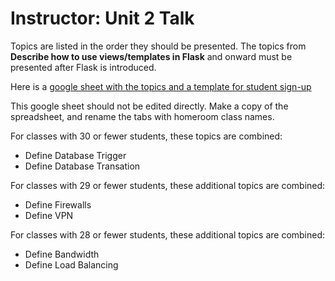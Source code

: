 # Instructor: Unit 2 Talk

Topics are listed in the order they should be presented. The topics from **Describe how to use views/templates in Flask** and onward must be presented after Flask is introduced.

Here is a [google sheet with the topics and a template for student sign-up](https://docs.google.com/spreadsheets/d/1tj064fnubhsAyaTRnMN_0vzRxQliA92TageXfS1nabA/edit?usp=sharing)

This google sheet should not be edited directly. Make a copy of the spreadsheet, and rename the tabs with homeroom class names.

For classes with 30 or fewer students, these topics are combined: 
* Define Database Trigger
* Define Database Transation

For classes with 29 or fewer students, these additional topics are combined:
* Define Firewalls
* Define VPN

For classes with 28 or fewer students, these additional topics are combined:
* Define Bandwidth
* Define Load Balancing




